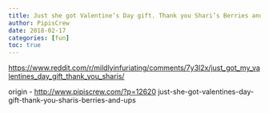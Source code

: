 ```yaml
---
title: Just she got Valentine’s Day gift. Thank you Shari’s Berries and UPS!
author: PipisCrew
date: 2018-02-17
categories: [fun]
toc: true
---
```


https://www.reddit.com/r/mildlyinfuriating/comments/7y3l2x/just_got_my_valentines_day_gift_thank_you_sharis/

origin - http://www.pipiscrew.com/?p=12620 just-she-got-valentines-day-gift-thank-you-sharis-berries-and-ups